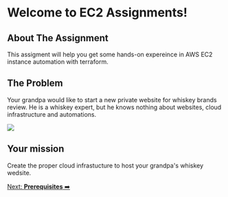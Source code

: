 # Welcome to EC2 Assignments!

## About The Assignment

This assigment will help you get some hands-on expereince in AWS EC2 instance automation with terraform.

## The Problem
Your grandpa would like to start a new private website for whiskey brands review. He is a whiskey expert, but he knows nothing about websites, cloud infrastructure and automations.

![](https://media.giphy.com/media/SzFryqeA4vpKaOaiR0/giphy.gif?cid=ecf05e47q8fditd90yeq2rnaqp8al2370zhc34ex99p47a80&rid=giphy.gif&ct=g)
## Your mission
Create the proper cloud infrastucture to host your grandpa's whiskey wedsite. 

[Next: **Prerequisites** ➡️](prerequisites.md)